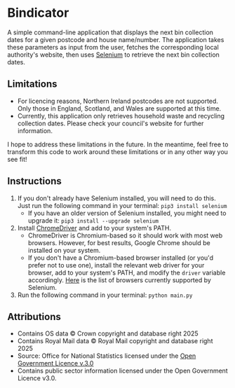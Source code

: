 # Bindicator

A simple command-line application that displays the next bin collection dates
for a given postcode and house name/number. The application takes these
parameters as input from the user, fetches the corresponding local authority's
website, then uses [Selenium](https://www.selenium.dev/) to retrieve the next
bin collection dates.

## Limitations

- For licencing reasons, Northern Ireland postcodes are not supported. Only
those in England, Scotland, and Wales are supported at this time.
- Currently, this application only retrieves household waste and recycling
collection dates. Please check your council's website for further information.

I hope to address these limitations in the future. In the meantime, feel free
to transform this code to work around these limitations or in any other way you
see fit!

## Instructions

1. If you don't already have Selenium installed, you will need to do this. Just
run the following command in your terminal: `pip3 install selenium`
    - If you have an older version of Selenium installed, you might need to
    upgrade it: `pip3 install --upgrade selenium`
2. Install [ChromeDriver](https://googlechromelabs.github.io/chrome-for-testing/)
and add to your system's PATH.
    - ChromeDriver is Chromium-based so it should work with most web browsers.
    However, for best results, Google Chrome should be installed on your
    system.
    - If you don't have a Chromium-based browser installed (or you'd prefer not
    to use one), install the relevant web driver for your browser, add to your
    system's PATH, and modify the `driver` variable accordingly.
    [Here](https://www.selenium.dev/documentation/webdriver/browsers/) is the
    list of browsers currently supported by Selenium.
3. Run the following command in your terminal: `python main.py`

## Attributions

- Contains OS data © Crown copyright and database right 2025
- Contains Royal Mail data © Royal Mail copyright and database right 2025
- Source: Office for National Statistics licensed under the
[Open Government Licence v.3.0](https://www.nationalarchives.gov.uk/doc/open-government-licence/version/3/)
- Contains public sector information licensed under the Open Government Licence
v3.0.
